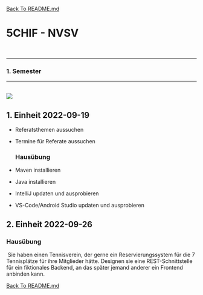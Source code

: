 [Back To README.md][back]

# 5CHIF - NVSV

<br>

----

### 1. Semester

----

<br>

<img src="https://github.com/UnterrainerInformatik/htl/blob/master/img/5CHIF-Stundenplan.png" />

<br>

## 1. Einheit 2022-09-19

- Referatsthemen aussuchen
- Termine für Referate aussuchen

	### Hausübung

- Maven installieren
- Java installieren
- IntelliJ updaten und ausprobieren
- VS-Code/Android Studio updaten und ausprobieren



## 2. Einheit 2022-09-26



### Hausübung

​	Sie haben einen Tennisverein, der gerne ein Reservierungssystem für die 7 Tennisplätze für ihre Mitglieder hätte. Designen sie eine REST-Schnittstelle für ein fiktionales Backend, an das später jemand anderer ein Frontend anbinden kann.



[Back To README.md][back]

[back]: https://github.com/UnterrainerInformatik/htl
